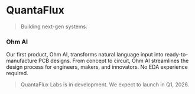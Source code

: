 # QuantaFlux
> Building next-gen systems.

### Ohm AI

Our first product, Ohm AI, transforms natural language input into ready-to-manufacture PCB designs. From concept to circuit, Ohm AI streamlines the design process for engineers, makers, and innovators. No EDA experience required.

> QuantaFlux Labs is in development. We expect to launch in Q1, 2026.
